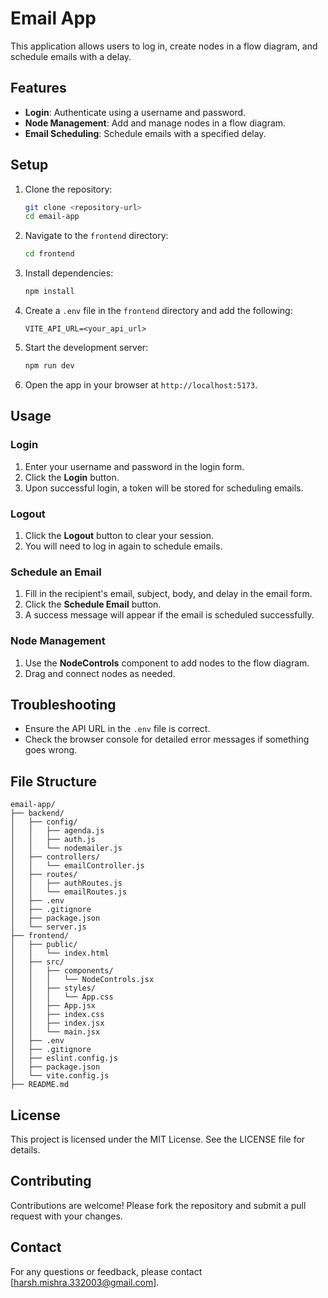 # Email App

This application allows users to log in, create nodes in a flow diagram, and schedule emails with a delay.

## Features
- **Login**: Authenticate using a username and password.
- **Node Management**: Add and manage nodes in a flow diagram.
- **Email Scheduling**: Schedule emails with a specified delay.

## Setup
1. Clone the repository:
   ```bash
   git clone <repository-url>
   cd email-app
   ```

2. Navigate to the `frontend` directory:
   ```bash
   cd frontend
   ```

3. Install dependencies:
   ```bash
   npm install
   ```

4. Create a `.env` file in the `frontend` directory and add the following:
   ```
   VITE_API_URL=<your_api_url>
   ```

5. Start the development server:
   ```bash
   npm run dev
   ```

6. Open the app in your browser at `http://localhost:5173`.

## Usage

### Login
1. Enter your username and password in the login form.
2. Click the **Login** button.
3. Upon successful login, a token will be stored for scheduling emails.

### Logout
1. Click the **Logout** button to clear your session.
2. You will need to log in again to schedule emails.

### Schedule an Email
1. Fill in the recipient's email, subject, body, and delay in the email form.
2. Click the **Schedule Email** button.
3. A success message will appear if the email is scheduled successfully.

### Node Management
1. Use the **NodeControls** component to add nodes to the flow diagram.
2. Drag and connect nodes as needed.

## Troubleshooting
- Ensure the API URL in the `.env` file is correct.
- Check the browser console for detailed error messages if something goes wrong.

## File Structure

```
email-app/
├── backend/
│   ├── config/
│   │   ├── agenda.js
│   │   ├── auth.js
│   │   └── nodemailer.js
│   ├── controllers/
│   │   └── emailController.js
│   ├── routes/
│   │   ├── authRoutes.js
│   │   └── emailRoutes.js
│   ├── .env
│   ├── .gitignore
│   ├── package.json
│   └── server.js
├── frontend/
│   ├── public/
│   │   └── index.html
│   ├── src/
│   │   ├── components/
│   │   │   └── NodeControls.jsx
│   │   ├── styles/
│   │   │   └── App.css
│   │   ├── App.jsx
│   │   ├── index.css
│   │   ├── index.jsx
│   │   └── main.jsx
│   ├── .env
│   ├── .gitignore
│   ├── eslint.config.js
│   ├── package.json
│   └── vite.config.js
├── README.md
```

## License
This project is licensed under the MIT License. See the LICENSE file for details.

## Contributing

Contributions are welcome! Please fork the repository and submit a pull request with your changes.

## Contact

For any questions or feedback, please contact [harsh.mishra.332003@gmail.com].
